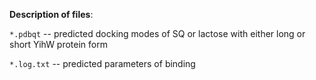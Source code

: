 **Description of files**:

`*.pdbqt` -- predicted docking modes of SQ or lactose with either long or short YihW protein form

`*.log.txt` -- predicted parameters of binding
